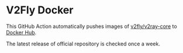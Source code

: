 # V2Fly Docker 

This GitHub Action automatically pushes images of [v2fly/v2ray-core](https://github.com/v2fly/v2ray-core) to [Docker Hub](https://hub.docker.com)\.

The latest release of official repository is checked once a week\. 

